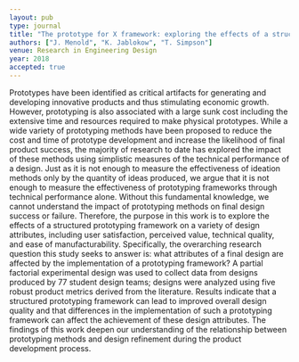 ```yaml
---
layout: pub
type: journal
title: "The prototype for X framework: exploring the effects of a structured prototyping framework on functional prototypes"
authors: ["J. Menold", "K. Jablokow", "T. Simpson"]
venue: Research in Engineering Design
year: 2018
accepted: true
---
```

Prototypes have been identified as critical artifacts for generating and developing innovative products and thus stimulating economic growth. However, prototyping is also associated with a large sunk cost including the extensive time and resources required to make physical prototypes. While a wide variety of prototyping methods have been proposed to reduce the cost and time of prototype development and increase the likelihood of final product success, the majority of research to date has explored the impact of these methods using simplistic measures of the technical performance of a design. Just as it is not enough to measure the effectiveness of ideation methods only by the quantity of ideas produced, we argue that it is not enough to measure the effectiveness of prototyping frameworks through technical performance alone. Without this fundamental knowledge, we cannot understand the impact of prototyping methods on final design success or failure. Therefore, the purpose in this work is to explore the effects of a structured prototyping framework on a variety of design attributes, including user satisfaction, perceived value, technical quality, and ease of manufacturability. Specifically, the overarching research question this study seeks to answer is: what attributes of a final design are affected by the implementation of a prototyping framework? A partial factorial experimental design was used to collect data from designs produced by 77 student design teams; designs were analyzed using five robust product metrics derived from the literature. Results indicate that a structured prototyping framework can lead to improved overall design quality and that differences in the implementation of such a prototyping framework can affect the achievement of these design attributes. The findings of this work deepen our understanding of the relationship between prototyping methods and design refinement during the product development process.
